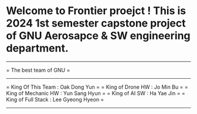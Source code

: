 Welcome to Frontier proejct ! This is 2024 1st semester capstone project of GNU Aerosapce & SW engineering department.
==============================================================


* * *
=                   The best team of GNU                     =
* * *
=   King Of This Team   : Oak Dong Yun                       =
=   King of Drone HW    : Jo Min Bu                          =
=   King of Mechanic HW : Yun Sang Hyun                      =
=   King of AI SW       : Ha Yae Jin                         =
=   King of Full Stack  : Lee Gyeong Hyeon                   =
* * *